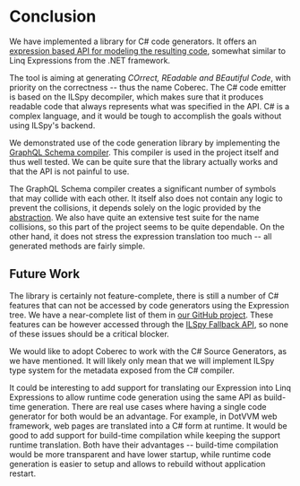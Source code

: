 # Conclusion

We have implemented a library for C# code generators.
It offers an [expression based API for modeling the resulting code](./API-overview.md), somewhat similar to Linq Expressions from the .NET framework.

The tool is aiming at generating *COrrect, REadable and BEautiful Code*, with priority on the correctness -- thus the name Coberec.
The C# code emitter is based on the ILSpy decompiler, which makes sure that it produces readable code that always represents what was specified in the API.
C# is a complex language, and it would be tough to accomplish the goals without using ILSpy's backend.

We demonstrated use of the code generation library by implementing the [GraphQL Schema compiler](./graphql-generator.md).
This compiler is used in the project itself and thus well tested.
We can be quite sure that the library actually works and that the API is not painful to use.

The GraphQL Schema compiler creates a significant number of symbols that may collide with each other.
It itself also does not contain any logic to prevent the collisions, it depends solely on the logic provided by the [abstraction](./design.md#symbol-renaming).
We also have quite an extensive test suite for the name collisions, so this part of the project seems to be quite dependable.
On the other hand, it does not stress the expression translation too much -- all generated methods are fairly simple.

## Future Work

The library is certainly not feature-complete, there is still a number of C# features that can not be accessed by code generators using the Expression tree.
We have a near-complete list of them in [our GitHub project](https://github.com/exyi/coberec/issues).
These features can be however accessed through the [ILSpy Fallback API](./design.md#ilspy-fallback), so none of these issues should be a critical blocker.

We would like to adopt Coberec to work with the C# Source Generators, as we have mentioned.
It will likely only mean that we will implement ILSpy type system for the metadata exposed from the C# compiler.

It could be interesting to add support for translating our Expression into Linq Expressions to allow runtime code generation using the same API as build-time generation.
There are real use cases where having a single code generator for both would be an advantage.
For example, in DotVVM web framework, web pages are translated into a C# form at runtime.
It would be good to add support for build-time compilation while keeping the support runtime translation.
Both have their advantages -- build-time compilation would be more transparent and have lower startup, while runtime code generation is easier to setup and allows to rebuild without application restart.

